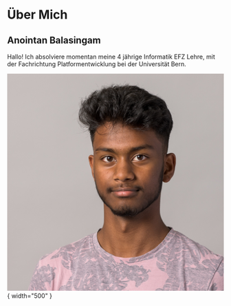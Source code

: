 # Über Mich

## Anointan Balasingam
Hallo! Ich absolviere momentan meine 4 jährige Informatik EFZ Lehre, mit der Fachrichtung Platformentwicklung bei der Universität Bern.


![Anoinntan Balasingam](../images/about_me/Anointan_Balasingam.jpg){ width="500" }


